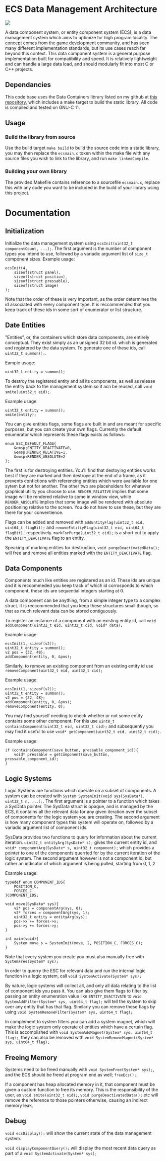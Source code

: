 # ECS Data Management Architecture
![](https://github.com/LucAlexander/Entity-Component-System/blob/main/ECS.png)

A data component system, or entity component system (ECS), is a data management system which aims to optimize for high program locality. The concept comes from the game development community, and has seen many different implementation standards, but its use cases reach far beyond this context. 
This data component system is a general purpose implementation built for compatibility and speed. It is relatively lightweight and can handle a large data load, and should modularly fit into most C or C++ projects. 

## Dependancies
This code base uses the Data Containers library listed on my github at [this repository](https://Github.com/LucAlexander/DataContainers/), which includes a make target to build the static library. All code is compiled and tested on GNU-C 11.

## Usage
### Build the library from source
Use the build target `make build` to build the source code into a static library, you may then replace the `ecsmain.c` token within the make file with any source files you wish to link to the library, and run `make linkedCompile`.

### Building your own library
The provided Makefile contains reference to a sourcefile `ecsmain.c`, replace this with any code you want to be included in the build of your library using this project.

# Documentation
## Initialization
Initialize the data management system using `ecsInit(uint32_t componentCount, ...);`. The first argument is the number of component types you intend to use, followed by a variadic argument list of `size_t` component sizes.
Example usage:
```
ecsInit(4,
	sizeof(struct panel),
	sizeof(struct position),
	sizeof(struct pressable),
	sizeof(struct image)
);
```

Note that the order of these is very important, as the order determines the id associated with every component type. It is reccommended that you keep track of these ids in some sort of enumerator or list structure.

## Date Entities
"Entities", or, the containers which store data components, are entirely conceptual. They exist simply as an unsigned 32 bit id. which is generated and registered by the data system. To generate one of these ids, call `uint32_t summon();`.

Eample usage:
```
uint32_t entity = summon();
```

To destroy the registered entity and all its components, as well as release the entity back to the management system so it acn be reused, call `void smite(uint32_t eid);`.

Example usage:
```
uint32_t entity = summon();
smite(entity);
```

You can give entities flags, some flags are built in and are meant for specific purposes, but you can create your own flags. Currently the default enumerator which represents these flags exists as follows:
```
enum ESC_DEFAULT_FLAGS{
	&emsp;ENTITY_DEACTIVATE=0,
	&emsp;RENDER_RELATIVE=1,
	&emsp;RENDER_ABSOLUTE=2
};
```

The first is for destroying entities. You'll find that destoying entities works best if they are marked and then destroye at the end of a frame, as it prevents confictions with referencing entities which were available for one sytem but not for another. The other two are placeholders for whatever graphical utility you choose to use. `RENDER_RELATIVE` implies that some image will be rendered relative to some in window view, while `RENDER_ABSOLUTE` implies that some image will be rendered with absolute positioning relative to the screen. You do not have to use these, but they are there for your conventience.

Flags can be added and removed with `addEntityFlag(uint32_t eid, uint64_t flagBit);` and `removeEntitiyFlag(uint32_t eid, uint64_t flagBit);` respectively. `markForPurge(uint32_t eid);` is a short cut to apply the `ENTITY_DEACTIVATE` flag to an entity.

Speaking of marking entities for destruction, `void purgeDeactivatedData();` will free and remove all entities marked with the `ENTITY_DEACTIVATE` flag.

## Data Components
Components much like entities are registered as an id. These ids are unique and it is reccommeded you keep track of which id corrosponds to which component, these ids are sequential integers starting at 0.

A data component can be anything, from a simple integer type to a complex struct. It is reccommended that you keep these structures small though, so that as much relevant data can be stored contiguously.

To register an instance of a component with an existing entity id, call `void addComponent(uint32_t eid, uint32_t cid, void* data);`

Example usage:
```
ecsInit(1, sizeof(v2));
uint32_t entity = summon();
v2 pos = {32, 48};
addComponent(entity, 0, &pos);
```

Similarly, to remove an existing component from an existing entity id use `removeComponent(uint32_t eid, uint32_t cid);`

Example usage:
```
ecsInit(1, sizeof(v2));
uint32_t entity = summon();
v2 pos = {32, 48};
addComponent(entity, 0, &pos);
removeComponent(entity, 0);
```

You may find yourself needing to check whether or not some entity contains some other component. For this use `uint8_t containsComponent(uint32_t eid, uint32_t cid);` and subsequently you may find it useful to use `void* getComponent(uint32_t eid, uint32_t cid);`.

Example usage:
```
if (containsComponent(save_button, pressable_component_id)){
	void* pressable = getComponent(save_button, pressable_component_id);
}
```

## Logic Systems
Logic Systems are functions which operate on a subset of components. A system can be created with `System SystemInit(void sys(SysData*), uint32_t n, ...);`. The first argument is a pointer to a function which takes a SysData pointer. The SysData struct is opaque, and is managed by the ECS, it contains all the relevant data for any given iteration over the subset of components for the logic system you are creating. The second argument is how many component types this system will operate on, followed by a variadic argument list of component ids.

SysData provides two functions to query for information about the current iteration. `uint32_t entityArg(SysDate* s);` gives the current entity id, and `void* componentArg(SysDate* s, uint32_t component);` which provides a pointer to one of the components querried for by the current iteration of the logic system. The second argument however is not a component id, but rather an indicator of which argument is being pulled, starting from 0, 1, 2

Example usage:
```
typedef enum COMPONENT_IDS{
	POSITION_C,
	FORCES_C
}COMPONENT_IDS;

void move(SysData* sys){
	v2* pos = componentArg(sys, 0);
	v2* forces = componentArg(sys, 1);
	uint32_t entity = entityArg(sys);
	pos->x += forces->x;
	pos->y += forces->y;
}

int main(void){
	System move_s = SystemInit(move, 2, POSITION_C, FORCES_C);
}
```

Note that every system you create you must also manually free with `SystemFree(System* sys);`

In order to querry the ESC for relevant data and run the internal logic function in a logic system, call `void SystemActivate(System* sys);`

By nature, logic systems will collect all, and only all data relating to the list of component ids you pass it. You can also give them flags to filter by. passing an entity enumeration value like `ENTITY_DEACTIVATE` to `void SystemAddFilter(System* sys, uint64_t flag);` will tell the system to skip over any entity that has that flag.
Similarly you can remove these flags by using `void SystemRemoveFilter(System* sys, uint64_t flag);`

In complement to system filters you can add a system magnet, which will make the logic system only operate of entities which have a certain flag. This is accomplished with `void SystemAddMagnet(System* sys, uint64_t flag);`, they can also be removed with `void SystemRemoveMagnet(System* sys, uint64_t flag);`

## Freeing Memory
Systems need to be freed manually with `void SystemFree(System* sys);`, and the ECS should be freed at program end as well; `freeEcs();`.

If a component has heap allocated memory in it, that component must be given a custom function to free its memory. This is the responsibility of the user, as `void smite(uint32_t eid);`, `void purgeDeactivatedData();` etc will remove the reference to those pointers otherwise, causing an indirect memory leak.

## Debug
`void ecsDisplay();` will show the current state of the data management system.

`void displayComponentQuery();` will display the most recent data query as part of a `void SystemActivate(System* sys);`
